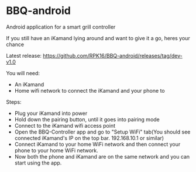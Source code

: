 # BBQ-android
Android application for a smart grill controller

If you still have an iKamand lying around and want to give it a go, heres your chance

Latest release: https://github.com/RPK16/BBQ-android/releases/tag/dev-v1.0

You will need:
- An iKamand
- Home wifi network to connect the iKamand and your phone to
  
Steps:
- Plug your iKamand into power
- Hold down the pairing button, until it goes into pairing mode
- Connect to the iKamand wifi access point
- Open the BBQ-Controller app and go to "Setup WiFi" tab(You should see connected iKamand's IP on the top bar. 192.168.10.1 or similar)
- Connect iKamand to your home WiFi network and then connect your phone to your home WiFi network.
- Now both the phone and iKamand are on the same network and you can start using the app.
